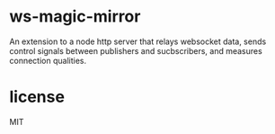 # ws-magic-mirror
An extension to a node http server that relays websocket data, sends control signals between publishers and sucbscribers, and measures connection qualities.

# license
MIT
